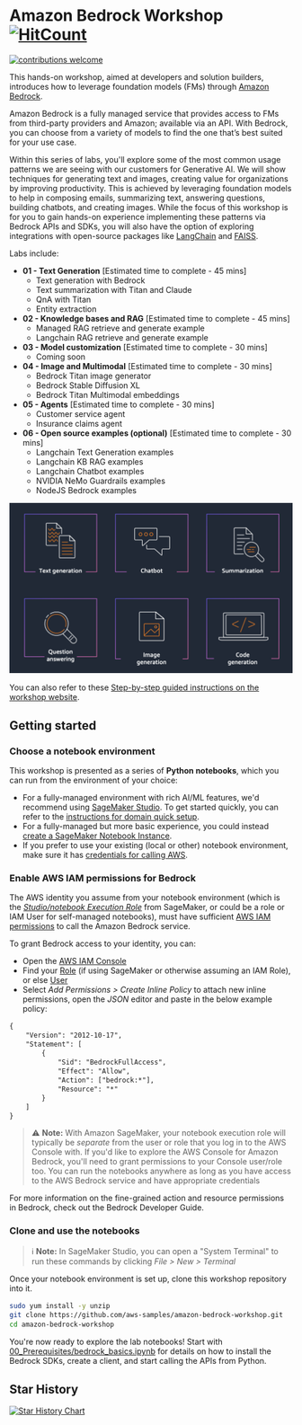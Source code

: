 # Amazon Bedrock Workshop [![HitCount](https://hits.dwyl.com/aws-samples/amazon-bedrock-workshop.svg?style=flat-square&show=unique)](http://hits.dwyl.com/aws-samples/amazon-bedrock-workshop)

[![contributions welcome](https://img.shields.io/badge/contributions-welcome-brightgreen.svg?style=flat)](https://github.com/dwyl/esta/issues)

This hands-on workshop, aimed at developers and solution builders, introduces how to leverage foundation models (FMs) through [Amazon Bedrock](https://aws.amazon.com/bedrock/).

Amazon Bedrock is a fully managed service that provides access to FMs from third-party providers and Amazon; available via an API. With Bedrock, you can choose from a variety of models to find the one that’s best suited for your use case.

Within this series of labs, you'll explore some of the most common usage patterns we are seeing with our customers for Generative AI. We will show techniques for generating text and images, creating value for organizations by improving productivity. This is achieved by leveraging foundation models to help in composing emails, summarizing text, answering questions, building chatbots, and creating images. While the focus of this workshop is for you to gain hands-on experience implementing these patterns via Bedrock APIs and SDKs, you will also have the option of exploring integrations with open-source packages like [LangChain](https://python.langchain.com/docs/get_started/introduction) and [FAISS](https://faiss.ai/index.html).

Labs include:

- **01 - Text Generation** \[Estimated time to complete - 45 mins\]
    - Text generation with Bedrock
    - Text summarization with Titan and Claude
    - QnA with Titan
    - Entity extraction
- **02 - Knowledge bases and RAG** \[Estimated time to complete - 45 mins\]
    - Managed RAG retrieve and generate example
    - Langchain RAG retrieve and generate example
- **03 - Model customization** \[Estimated time to complete - 30 mins\]
    - Coming soon
- **04 - Image and Multimodal** \[Estimated time to complete - 30 mins\]
    - Bedrock Titan image generator
    - Bedrock Stable Diffusion XL
    - Bedrock Titan Multimodal embeddings
- **05 - Agents** \[Estimated time to complete - 30 mins\]
    - Customer service agent
    - Insurance claims agent
- **06 - Open source examples (optional)** \[Estimated time to complete - 30 mins\]
    - Langchain Text Generation examples
    - Langchain KB RAG examples
    - Langchain Chatbot examples
    - NVIDIA NeMo Guardrails examples
    - NodeJS Bedrock examples

<div align="center">

![imgs/11-overview](imgs/11-overview.png "Overview of the different labs in the workshop")

</div>

You can also refer to these [Step-by-step guided instructions on the workshop website](https://catalog.us-east-1.prod.workshops.aws/workshops/a4bdb007-5600-4368-81c5-ff5b4154f518/en-US).


## Getting started

### Choose a notebook environment

This workshop is presented as a series of **Python notebooks**, which you can run from the environment of your choice:

- For a fully-managed environment with rich AI/ML features, we'd recommend using [SageMaker Studio](https://aws.amazon.com/sagemaker/studio/). To get started quickly, you can refer to the [instructions for domain quick setup](https://docs.aws.amazon.com/sagemaker/latest/dg/onboard-quick-start.html).
- For a fully-managed but more basic experience, you could instead [create a SageMaker Notebook Instance](https://docs.aws.amazon.com/sagemaker/latest/dg/howitworks-create-ws.html).
- If you prefer to use your existing (local or other) notebook environment, make sure it has [credentials for calling AWS](https://docs.aws.amazon.com/cli/latest/userguide/cli-chap-configure.html).


### Enable AWS IAM permissions for Bedrock

The AWS identity you assume from your notebook environment (which is the [*Studio/notebook Execution Role*](https://docs.aws.amazon.com/sagemaker/latest/dg/sagemaker-roles.html) from SageMaker, or could be a role or IAM User for self-managed notebooks), must have sufficient [AWS IAM permissions](https://docs.aws.amazon.com/IAM/latest/UserGuide/access_policies.html) to call the Amazon Bedrock service.

To grant Bedrock access to your identity, you can:

- Open the [AWS IAM Console](https://us-east-1.console.aws.amazon.com/iam/home?#)
- Find your [Role](https://us-east-1.console.aws.amazon.com/iamv2/home?#/roles) (if using SageMaker or otherwise assuming an IAM Role), or else [User](https://us-east-1.console.aws.amazon.com/iamv2/home?#/users)
- Select *Add Permissions > Create Inline Policy* to attach new inline permissions, open the *JSON* editor and paste in the below example policy:

```
{
    "Version": "2012-10-17",
    "Statement": [
        {
            "Sid": "BedrockFullAccess",
            "Effect": "Allow",
            "Action": ["bedrock:*"],
            "Resource": "*"
        }
    ]
}
```

> ⚠️ **Note:** With Amazon SageMaker, your notebook execution role will typically be *separate* from the user or role that you log in to the AWS Console with. If you'd like to explore the AWS Console for Amazon Bedrock, you'll need to grant permissions to your Console user/role too. You can run the notebooks anywhere as long as you have access to the AWS Bedrock service and have appropriate credentials

For more information on the fine-grained action and resource permissions in Bedrock, check out the Bedrock Developer Guide.


### Clone and use the notebooks

> ℹ️ **Note:** In SageMaker Studio, you can open a "System Terminal" to run these commands by clicking *File > New > Terminal*

Once your notebook environment is set up, clone this workshop repository into it.

```sh
sudo yum install -y unzip
git clone https://github.com/aws-samples/amazon-bedrock-workshop.git
cd amazon-bedrock-workshop
```


You're now ready to explore the lab notebooks! Start with [00_Prerequisites/bedrock_basics.ipynb](00_Prerequisites/bedrock_basics.ipynb) for details on how to install the Bedrock SDKs, create a client, and start calling the APIs from Python.

## Star History

[![Star History Chart](https://api.star-history.com/svg?repos=aws-samples/amazon-bedrock-workshop&type=Date)](https://star-history.com/#aws-samples/amazon-bedrock-workshop&Date)
